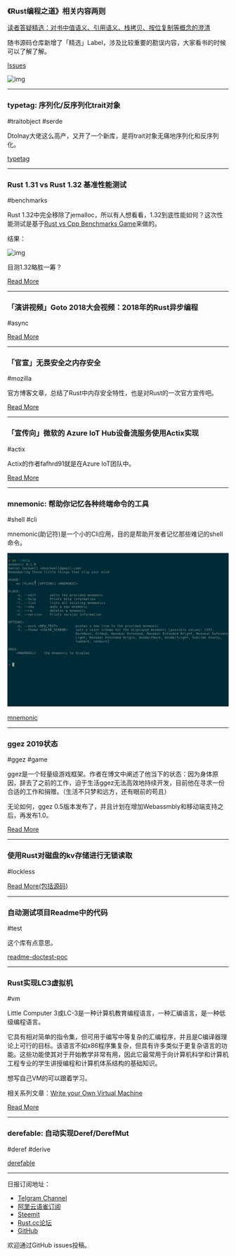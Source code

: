 ### 《Rust编程之道》相关内容两则

[读者答疑精选：对书中值语义、引用语义、栈拷贝、按位复制等概念的澄清](https://zhuanlan.zhihu.com/p/55572688)

随书源码仓库新增了「精选」Label，涉及比较重要的勘误内容，大家看书的时候可以了解了解。

[Issues](https://github.com/ZhangHanDong/tao-of-rust-codes/issues?q=is%3Aopen+is%3Aissue+label%3A%E7%B2%BE%E9%80%89)

![img](https://wx4.sinaimg.cn/mw690/71684decgy1fzhkz30n56j213r0u04qp.jpg)

---

### typetag: 序列化/反序列化trait对象

#traitobject #serde

Dtolnay大佬这么高产，又开了一个新库，是将trait对象无痛地序列化和反序列化。

[typetag](https://github.com/dtolnay/typetag)

---

### Rust 1.31 vs Rust 1.32 基准性能测试

#benchmarks

Rust 1.32中完全移除了jemalloc，所以有人想看看，1.32到底性能如何？这次性能测试是基于[Rust vs Cpp Benchmarks Game](https://benchmarksgame-team.pages.debian.net/benchmarksgame/faster/rust-gpp.html)来做的。

结果：

![img](https://wx4.sinaimg.cn/mw690/71684decly1fzhj4foy7dj20s40jytbw.jpg)

目测1.32略胜一筹？

[Read More](https://www.reddit.com/r/rust/comments/aj2pwx/comparison_of_rust_131_vs_132_in_the_benchmarks/)

---

### 「演讲视频」Goto 2018大会视频：2018年的Rust异步编程

#async

[Read More](https://www.youtube.com/watch?v=j0SIcN-Y-LA&feature=youtu.be&list=PLEx5khR4g7PIzxn476GK3Mkk19csZZjeH)

---

### 「官宣」无畏安全之内存安全

#mozilla

官方博客文章，总结了Rust中内存安全特性，也是对Rust的一次官方宣传吧。

[Read More](https://hacks.mozilla.org/2019/01/fearless-security-memory-safety/)

---

### 「宣传向」微软的 Azure IoT Hub设备流服务使用Actix实现

#actix

Actix的作者fafhrd91就是在Azure IoT团队中。

[Read More](https://www.reddit.com/r/rust/comments/aj3fi7/azure_iot_device_streams_built_with_actix/)

---

### mnemonic: 帮助你记忆各种终端命令的工具

#shell #cli 

mnemonic(助记符)是一个小的Cli应用，目的是帮助开发者记忆那些难记的shell命令。

![img](https://github.com/codesections/mnemonic/raw/master/mn.gif)

[mnemonic](https://github.com/codesections/mnemonic)

---

### ggez 2019状态

#ggez #game

ggez是一个轻量级游戏框架。作者在博文中阐述了他当下的状态：因为身体原因，辞去了之前的工作，迫于生活ggez无法高效地持续开发，目前他在寻求一份合适的工作和捐赠。（生活不只梦和远方，还有眼前的苟且）

无论如何，ggez 0.5版本发布了，并且计划在增加Webassmbly和移动端支持之后，再发布1.0。

[Read More](https://wiki.alopex.li/TheStateOfGGEZ2019)

---

### 使用Rust对磁盘的kv存储进行无锁读取

#lockless 

[Read More(包括源码)](https://github.com/krl/appendix/blob/master/description/writing.md)

---

### 自动测试项目Readme中的代码

#test

这个库有点意思。

[readme-doctest-poc](https://github.com/abonander/readme-doctest-poc)

---

### Rust实现LC3虚拟机

#vm

Little Computer 3或LC-3是一种计算机教育编程语言，一种汇编语言，是一种低级编程语言。

它具有相对简单的指令集，但可用于编写中等复杂的汇编程序，并且是C编译器理论上可行的目标。该语言不如x86程序集复杂，但具有许多类似于更复杂语言的功能。这些功能使其对于开始教学非常有用，因此它最常用于向计算机科学和计算机工程专业的学生讲授编程和计算机体系结构的基础知识。

想写自己VM的可以跟着学习。

相关系列文章：[Write your Own Virtual Machine](https://justinmeiners.github.io/lc3-vm/index.html#1:12)

[Read More](https://github.com/KuldeepSinh/lc3_vm)

---

### derefable: 自动实现Deref/DerefMut

#deref #derive

[derefable](https://github.com/1aim/derefable)

---

日报订阅地址：

- [Telgram Channel](https://t.me/rust_daily_news )
- [阿里云语雀订阅](https://www.yuque.com/chaosbot/rustnews)
- [Steemit](https://steemit.com/@blackanger)
- [Rust.cc论坛](https://rust.cc)
- [GitHub](https://github.com/RustStudy/rust_daily_news)

欢迎通过GitHub issues投稿。